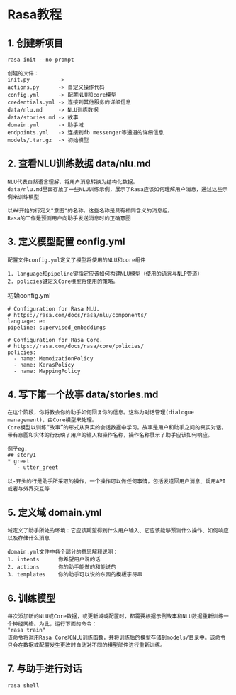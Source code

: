 # Rasa教程

## 1. 创建新项目

```
rasa init --no-prompt

创建的文件：
init.py         -> 
actions.py    	-> 自定义操作代码
config.yml		-> 配置NLU和core模型
credentials.yml	-> 连接到其他服务的详细信息
data/nlu.md 	-> NLU训练数据
data/stories.md	-> 故事
domain.yml		-> 助手域
endpoints.yml	-> 连接到fb messenger等通道的详细信息
models/.tar.gz	-> 初始模型
```

## 2. 查看NLU训练数据 data/nlu.md

```
NLU代表自然语言理解，将用户消息转换为结构化数据。
data/nlu.md里面存放了一些NLU训练示例，展示了Rasa应该如何理解用户消息，通过这些示例来训练模型

以##开始的行定义"意图"的名称，这些名称是具有相同含义的消息组。
Rasa的工作是预测用户向助手发送消息时的正确意图
```

## 3. 定义模型配置 config.yml

```
配置文件config.yml定义了模型将使用的NLU和core组件

1. language和pipeline键指定应该如何构建NLU模型（使用的语言与NLP管道）
2. policies键定义Core模型将使用的策略。
```

初始config.yml

```
# Configuration for Rasa NLU.
# https://rasa.com/docs/rasa/nlu/components/
language: en
pipeline: supervised_embeddings

# Configuration for Rasa Core.
# https://rasa.com/docs/rasa/core/policies/
policies:
  - name: MemoizationPolicy
  - name: KerasPolicy
  - name: MappingPolicy
```

## 4. 写下第一个故事  data/stories.md

```
在这个阶段，你将教会你的助手如何回复你的信息。这称为对话管理(dialogue management)，由Core模型来处理。
Core模型以训练“故事”的形式从真实的会话数据中学习。故事是用户和助手之间的真实对话。带有意图和实体的行反映了用户的输入和操作名称，操作名称展示了助手应该如何响应。

例子eg.
## story1
* greet
   - utter_greet
   
以-开头的行是助手所采取的操作，一个操作可以做任何事情，包括发送回用户消息、调用API或者与外界交互等
```

## 5. 定义域 domain.yml

```
域定义了助手所处的环境：它应该期望得到什么用户输入、它应该能够预测什么操作、如何响应以及存储什么消息
```

```
domain.yml文件中各个部分的意思解释说明：
1. intents		你希望用户说的话
2. actions		你的助手能做的和能说的
3. templates	你的助手可以说的东西的模板字符串
```

## 6. 训练模型

```
每次添加新的NLU或Core数据，或更新域或配置时，都需要根据示例故事和NLU数据重新训练一个神经网络。为此，运行下面的命令：
"rasa train"
该命令将调用Rasa Core和NLU训练函数，并将训练后的模型存储到models/目录中。该命令只会在数据或配置发生更改时自动对不同的模型部件进行重新训练。
```

## 7. 与助手进行对话

```
rasa shell
```


